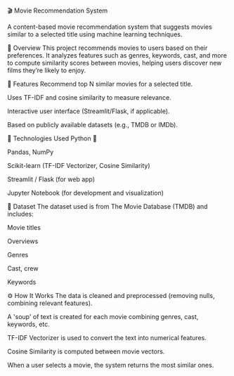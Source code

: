 🎬 Movie Recommendation System

A content-based movie recommendation system that suggests movies similar to a selected title using machine learning techniques.

📌 Overview
This project recommends movies to users based on their preferences. It analyzes features such as genres, keywords, cast, and more to compute similarity scores between movies, helping users discover new films they’re likely to enjoy.

🚀 Features
Recommend top N similar movies for a selected title.

Uses TF-IDF and cosine similarity to measure relevance.

Interactive user interface (Streamlit/Flask, if applicable).

Based on publicly available datasets (e.g., TMDB or IMDb).

🧠 Technologies Used
Python 🐍

Pandas, NumPy

Scikit-learn (TF-IDF Vectorizer, Cosine Similarity)

Streamlit / Flask (for web app)

Jupyter Notebook (for development and visualization)

📂 Dataset
The dataset used is from The Movie Database (TMDB) and includes:

Movie titles

Overviews

Genres

Cast, crew

Keywords

⚙️ How It Works
The data is cleaned and preprocessed (removing nulls, combining relevant features).

A 'soup' of text is created for each movie combining genres, cast, keywords, etc.

TF-IDF Vectorizer is used to convert the text into numerical features.

Cosine Similarity is computed between movie vectors.

When a user selects a movie, the system returns the most similar ones.
